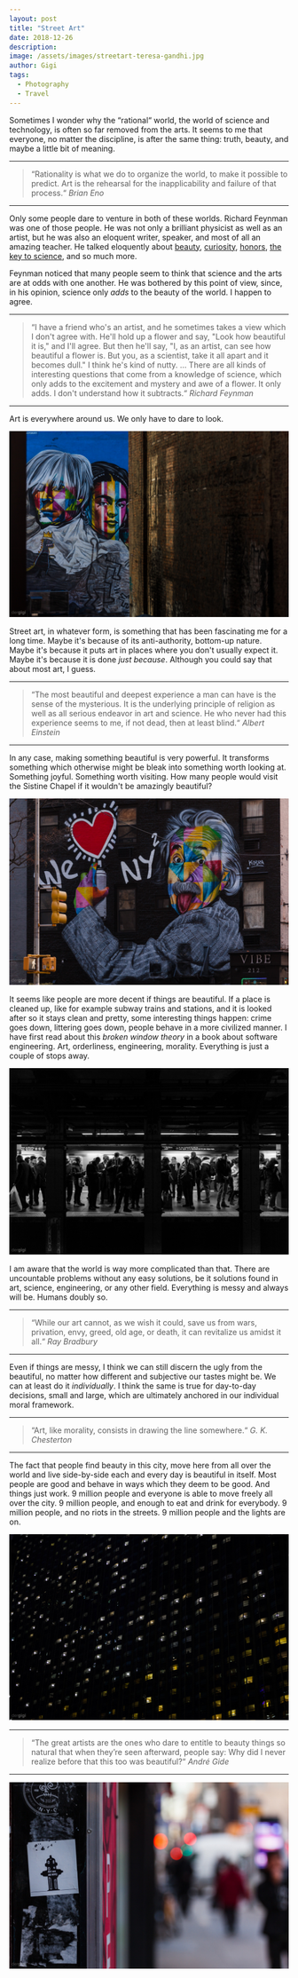 ```yaml
---
layout: post
title: "Street Art"
date: 2018-12-26
description:
image: /assets/images/streetart-teresa-gandhi.jpg
author: Gigi
tags:
  - Photography
  - Travel
---
```


Sometimes I wonder why the “rational“ world, the world of science and technology, is often so far removed from the arts. It seems to me that everyone, no matter the discipline, is after the same thing: truth, beauty, and maybe a little bit of meaning.

----

<blockquote>
“Rationality is what we do to organize the world, to make it possible to predict. Art is the rehearsal for the inapplicability and failure of that process.“
<cite>Brian Eno</cite>
</blockquote>

----

Only some people dare to venture in both of these worlds. Richard Feynman was one of those people. He was not only a brilliant physicist as well as an artist, but he was also an eloquent writer, speaker, and most of all an amazing teacher. He talked eloquently about [beauty](https://www.youtube.com/watch?v=cRmbwczTC6E), [curiosity](https://www.youtube.com/watch?v=lmTmGLzPVyM), [honors](https://www.youtube.com/watch?v=Dkv0KCR3Yiw), [the key to science](https://www.youtube.com/watch?v=tD_XAX--Ono), and so much more.

Feynman noticed that many people seem to think that science and the arts are at odds with one another. He was bothered by this point of view, since, in his opinion, science only _adds_ to the beauty of the world. I happen to agree.

----

<blockquote>
“I have a friend who's an artist, and he sometimes takes a view which I don't agree with. He'll hold up a flower and say, "Look how beautiful it is," and I'll agree. But then he'll say, "I, as an artist, can see how beautiful a flower is. But you, as a scientist, take it all apart and it becomes dull." I think he's kind of nutty. … There are all kinds of interesting questions that come from a knowledge of science, which only adds to the excitement and mystery and awe of a flower. It only adds. I don't understand how it subtracts.“
<cite>Richard Feynman</cite>
</blockquote>

----

Art is everywhere around us. We only have to dare to look.


![Bowie](/assets/images/streetart-bowie.jpg#full)

Street art, in whatever form, is something that has been fascinating me for a long time. Maybe it's because of its anti-authority, bottom-up nature. Maybe it's because it puts art in places where you don't usually expect it. Maybe it's because it is done _just because_. Although you could say that about most art, I guess.

----

<blockquote>
“The most beautiful and deepest experience a man can have is the sense of the mysterious. It is the underlying principle of religion as well as all serious endeavor in art and science. He who never had this experience seems to me, if not dead, then at least blind.“
<cite>Albert Einstein</cite>
</blockquote>

----

In any case, making something beautiful is very powerful. It transforms something which otherwise might be bleak into something worth looking at. Something joyful. Something worth visiting. How many people would visit the Sistine Chapel if it wouldn't be amazingly beautiful?

![Einstein](/assets/images/streetart-einstein.jpg#full)

It seems like people are more decent if things are beautiful. If a place is cleaned up, like for example subway trains and stations, and it is looked after so it stays clean and pretty, some interesting things happen: crime goes down, littering goes down, people behave in a more civilized manner. I have first read about this _broken window theory_ in a book about software engineering. Art, orderliness, engineering, morality. Everything is just a couple of stops away.

![NYC Subway](/assets/images/nyc-subway.jpg#full)

I am aware that the world is way more complicated than that. There are uncountable problems without any easy solutions, be it solutions found in art, science, engineering, or any other field. Everything is messy and always will be. Humans doubly so.

----

<blockquote>
“While our art cannot, as we wish it could, save us from wars, privation, envy, greed, old age, or death, it can revitalize us amidst it all.“
<cite>Ray Bradbury</cite>
</blockquote>

----

Even if things are messy, I think we can still discern the ugly from the beautiful, no matter how different and subjective our tastes might be. We can at least do it _individually_. I think the same is true for day-to-day decisions, small and large, which are ultimately anchored in our individual moral framework.

----

<blockquote>
“Art, like morality, consists in drawing the line somewhere.“
<cite>G. K. Chesterton</cite>
</blockquote>

----

The fact that people find beauty in this city, move here from all over the world and live side-by-side each and every day is beautiful in itself. Most people are good and behave in ways which they deem to be good. And things just work. 9 million people and everyone is able to move freely all over the city. 9 million people, and enough to eat and drink for everybody. 9 million people, and no riots in the streets. 9 million people and the lights are on.

![NYC office lights](/assets/images/nyc-office-lights.jpg#full)

----

<blockquote>
“The great artists are the ones who dare to entitle to beauty things so natural that when they’re seen afterward, people say: Why did I never realize before that this too was beautiful?“
<cite>André Gide</cite>
</blockquote>

----

![Art we all NYC?](/assets/images/art-we-all-nyc.jpg#full)
